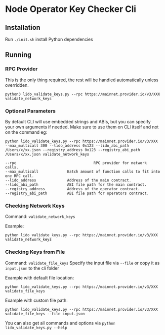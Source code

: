 # Node Operator Key Checker Cli

## Installation

Run `./init.sh` install Python dependencies

## Running

### RPC Provider

This is the only thing required, the rest will be handled automatically unless overridden.

```
python3 lido_validate_keys.py --rpc https://mainnet.provider.io/v3/XXX validate_network_keys
```

### Optional Parameters

By default CLI will use embedded strings and ABIs, but you can specify your own arguments if needed. Make sure to use them on CLI itself and not on the command eg:

```
python lido_validate_keys.py --rpc https://mainnet.provider.io/v3/XXX --max_multicall 300 --lido_address 0x123 --lido_abi_path /Users/x/xx.json --registry_address 0x123 --registry_abi_path /Users/x/xx.json validate_network_keys
```

```
--rpc                                   RPC provider for network calls.
--max_multicall				Batch amount of function calls to fit into one RPC call.
--lido_address				Address of the main contract.
--lido_abi_path				ABI file path for the main contract.
--registry_address			Address of the operator contract.
--registry_abi_path			ABI file path for operators contract.
```

### Checking Network Keys

Command: `validate_network_keys`

Example:

```
python lido_validate_keys.py --rpc https://mainnet.provider.io/v3/XXX validate_network_keys
```

### Checking Keys from File

Command: `validate_file_keys`
Specify the input file via `--file` or copy it as `input.json` to the cli folder

Example with default file location:

```
python lido_validate_keys.py --rpc https://mainnet.provider.io/v3/XXX validate_file_keys
```

Example with custom file path:

```
python lido_validate_keys.py --rpc https://mainnet.provider.io/v3/XXX validate_file_keys --file input.json
```

You can also get all commands and options via `python lido_validate_keys.py --help`
